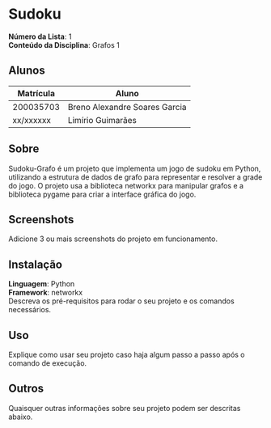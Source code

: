 # Sudoku
**Número da Lista**: 1<br>
**Conteúdo da Disciplina**: Grafos 1<br>

## Alunos
|Matrícula | Aluno |
| -- | -- |
| 200035703  |  Breno Alexandre Soares Garcia |
| xx/xxxxxx  |  Limírio Guimarães |

## Sobre 
Sudoku-Grafo é um projeto que implementa um jogo de sudoku em Python, utilizando a estrutura de dados de grafo para representar e resolver a grade do jogo. O projeto usa a biblioteca networkx para manipular grafos e a biblioteca pygame para criar a interface gráfica do jogo.

## Screenshots
Adicione 3 ou mais screenshots do projeto em funcionamento.

## Instalação 
**Linguagem**: Python<br>
**Framework**: networkx<br>
Descreva os pré-requisitos para rodar o seu projeto e os comandos necessários.

## Uso 
Explique como usar seu projeto caso haja algum passo a passo após o comando de execução.

## Outros 
Quaisquer outras informações sobre seu projeto podem ser descritas abaixo.
